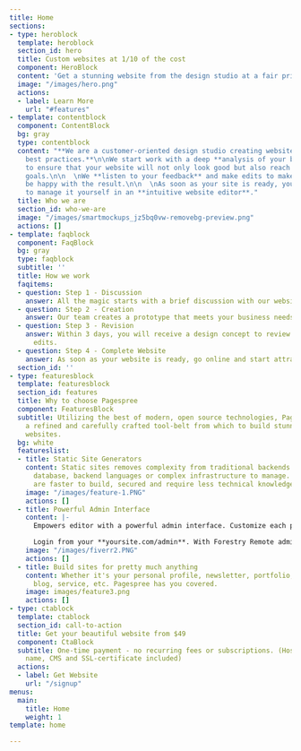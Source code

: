 ```yaml
---
title: Home
sections:
- type: heroblock
  template: heroblock
  section_id: hero
  title: Custom websites at 1/10 of the cost
  component: HeroBlock
  content: 'Get a stunning website from the design studio at a fair price. '
  image: "/images/hero.png"
  actions:
  - label: Learn More
    url: "#features"
- template: contentblock
  component: ContentBlock
  bg: gray
  type: contentblock
  content: "**We are a customer-oriented design studio creating websites using JAMSTACK
    best practices.**\n\nWe start work with a deep **analysis of your business niche**
    to ensure that your website will not only look good but also reach your business
    goals.\n\n  \nWe **listen to your feedback** and make edits to make sure you'll
    be happy with the result.\n\n  \nAs soon as your site is ready, you'll be able
    to manage it yourself in an **intuitive website editor**."
  title: Who we are
  section_id: who-we-are
  image: "/images/smartmockups_jz5bq0vw-removebg-preview.png"
  actions: []
- template: faqblock
  component: FaqBlock
  bg: gray
  type: faqblock
  subtitle: ''
  title: How we work
  faqitems:
  - question: Step 1 - Discussion
    answer: All the magic starts with a brief discussion with our website setup expert.
  - question: Step 2 - Creation
    answer: Our team creates a prototype that meets your business needs.
  - question: Step 3 - Revision
    answer: Within 3 days, you will receive a design concept to review and suggest
      edits.
  - question: Step 4 - Complete Website
    answer: As soon as your website is ready, go online and start attracting customers.
  section_id: ''
- type: featuresblock
  template: featuresblock
  section_id: features
  title: Why to choose Pagespree
  component: FeaturesBlock
  subtitle: Utilizing the best of modern, open source technologies, Pagespree offers
    a refined and carefully crafted tool-belt from which to build stunning, modern
    websites.
  bg: white
  featureslist:
  - title: Static Site Generators
    content: Static sites removes complexity from traditional backends. There’s no
      database, backend languages or complex infrastructure to manage. Static sites
      are faster to build, secured and require less technical knowledge and upkeep.
    image: "/images/feature-1.PNG"
    actions: []
  - title: Powerful Admin Interface
    content: |-
      Empowers editor with a powerful admin interface. Customize each page with Forestry's rich editing fields.

      Login from your **yoursite.com/admin**. With Forestry Remote admin, your site will transcend static.
    image: "/images/fiverr2.PNG"
    actions: []
  - title: Build sites for pretty much anything
    content: Whether it's your personal profile, newsletter, portfolio, marketing,
      blog, service, etc. Pagespree has you covered.
    image: images/feature3.png
    actions: []
- type: ctablock
  template: ctablock
  section_id: call-to-action
  title: Get your beautiful website from $49
  component: CtaBlock
  subtitle: One-time payment - no recurring fees or subscriptions. (Hosting, domain
    name, CMS and SSL-certificate included)
  actions:
  - label: Get Website
    url: "/signup"
menus:
  main:
    title: Home
    weight: 1
template: home

---
```


